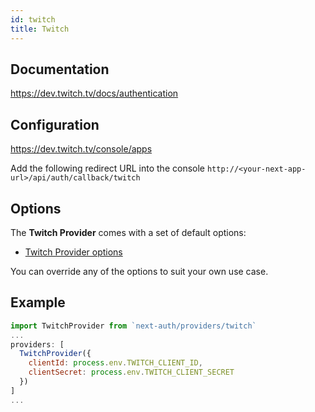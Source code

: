 ```yaml
---
id: twitch
title: Twitch
---
```


## Documentation

https://dev.twitch.tv/docs/authentication

## Configuration

https://dev.twitch.tv/console/apps

Add the following redirect URL into the console `http://<your-next-app-url>/api/auth/callback/twitch`

## Options

The **Twitch Provider** comes with a set of default options:

- [Twitch Provider options](https://github.com/nextauthjs/next-auth/blob/main/src/providers/twitch.js)

You can override any of the options to suit your own use case.

## Example

```js
import TwitchProvider from `next-auth/providers/twitch`
...
providers: [
  TwitchProvider({
    clientId: process.env.TWITCH_CLIENT_ID,
    clientSecret: process.env.TWITCH_CLIENT_SECRET
  })
]
...
```

